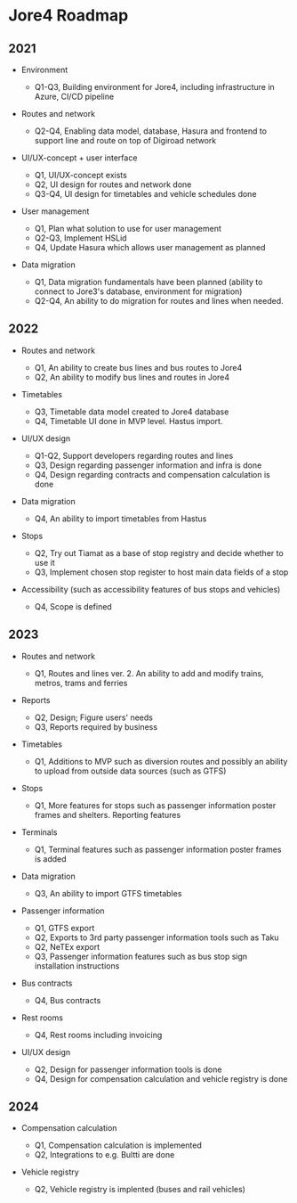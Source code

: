 <h1>Jore4 Roadmap</h1>
<h2>2021</h2>

* Environment
  * Q1-Q3, Building environment for Jore4, including infrastructure in Azure, CI/CD pipeline

* Routes and network
  * Q2-Q4, Enabling data model, database, Hasura and frontend to support line and route on top of Digiroad network
 
* UI/UX-concept + user interface
  * Q1, UI/UX-concept exists
  * Q2, UI design for routes and network done
  * Q3-Q4, UI design for timetables and vehicle schedules done

* User management
  * Q1, Plan what solution to use for user management
  * Q2-Q3, Implement HSLid
  * Q4, Update Hasura which allows user management as planned

* Data migration
  * Q1, Data migration fundamentals have been planned (ability to connect to Jore3's database, environment for migration)
  * Q2-Q4, An ability to do migration for routes and lines when needed.

<h2>2022</h2>

* Routes and network
  * Q1, An ability to create bus lines and bus routes to Jore4
  * Q2, An ability to modify bus lines and routes in Jore4

* Timetables
  * Q3, Timetable data model created to Jore4 database
  * Q4, Timetable UI done in MVP level. Hastus import.

* UI/UX design
  * Q1-Q2, Support developers regarding routes and lines
  * Q3, Design regarding passenger information and infra is done
  * Q4, Design regarding contracts and compensation calculation is done

* Data migration
  * Q4, An ability to import timetables from Hastus

* Stops
  * Q2, Try out Tiamat as a base of stop registry and decide whether to use it
  * Q3, Implement chosen stop register to host main data fields of a stop
 
* Accessibility (such as accessibility features of bus stops and vehicles)
  * Q4, Scope is defined

<h2>2023</h2>

* Routes and network
  * Q1, Routes and lines ver. 2. An ability to add and modify trains, metros, trams and ferries 
 
* Reports
  * Q2, Design; Figure users' needs 
  * Q3, Reports required by business 

* Timetables 
  * Q1, Additions to MVP such as diversion routes and possibly an ability to upload from outside data sources (such as GTFS)

* Stops
  * Q1, More features for stops such as passenger information poster frames and shelters. Reporting features

* Terminals
  * Q1, Terminal features such as passenger information poster frames is added

* Data migration
  * Q3, An ability to import GTFS timetables

* Passenger information
  * Q1, GTFS export
  * Q2, Exports to 3rd party passenger information tools such as Taku
  * Q2, NeTEx export
  * Q3, Passenger information features such as bus stop sign installation instructions

* Bus contracts
  * Q4, Bus contracts

* Rest rooms
  * Q4, Rest rooms including invoicing
  
* UI/UX design
  * Q2, Design for passenger information tools is done
  * Q4, Design for compensation calculation and vehicle registry is done
 
<h2>2024</h2>

* Compensation calculation
  * Q1, Compensation calculation is implemented
  * Q2, Integrations to e.g. Bultti are done

* Vehicle registry
  * Q2, Vehicle registry is implented (buses and rail vehicles)
